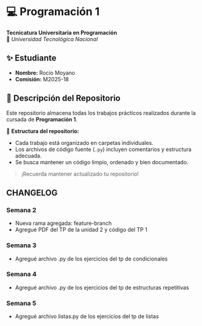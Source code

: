 # 💻 Programación 1  
**Tecnicatura Universitaria en Programación**  
📍 *Universidad Tecnológica Nacional*  

## ✨ Estudiante  
- **Nombre:** Rocío Moyano
- **Comisión:** M2025-18

## 📂 Descripción del Repositorio  
Este repositorio almacena todas los trabajos prácticos realizados durante la cursada de **Programación 1**.  

📌 **Estructura del repositorio:**  
- Cada trabajo está organizado en carpetas individuales.  
- Los archivos de código fuente (`.py`) incluyen comentarios y estructura adecuada.  
- Se busca mantener un código limpio, ordenado y bien documentado.  


> ¡Recuerda mantener actualizado tu repositorio!

## CHANGELOG
### Semana 2
- Nueva rama agregada: feature-branch
- Agregué PDF del TP de la unidad 2 y código del TP 1


### Semana 3
- Agregué archivo .py de los ejercicios del tp de condicionales

### Semana 4
- Agregué archivo .py de los ejercicios del tp de estructuras repetitivas

### Semana 5
- Agregué archivo listas.py de los ejercicios del tp de listas
